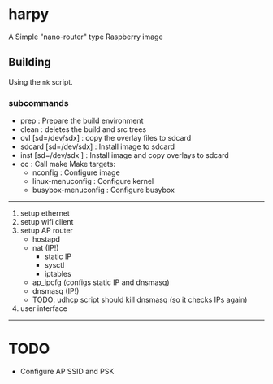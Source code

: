 # harpy

A Simple "nano-router" type Raspberry image

## Building

Using the `mk` script.

### subcommands

* prep : Prepare the build environment
* clean : deletes the build and src trees
* ovl [sd=/dev/sdx] : copy the overlay files to sdcard
* sdcard [sd=/dev/sdx] : Install image to sdcard
* inst [sd=/dev/sdx ] : Install image and copy overlays to sdcard
* cc : Call make
  Make targets:
  * nconfig : Configure image
  * linux-menuconfig : Configure kernel
  * busybox-menuconfig : Configure busybox

* * *

1. setup ethernet
3. setup wifi client
2. setup AP router
   - hostapd
   - nat (IP!)
     - static IP
	 - sysctl
	 - iptables
   - ap_ipcfg (configs static IP and dnsmasq)
   - dnsmasq (IP!)
   - TODO: udhcp script should kill dnsmasq (so it checks IPs again)
4. user interface


* * *

# TODO

- Configure AP SSID and PSK

